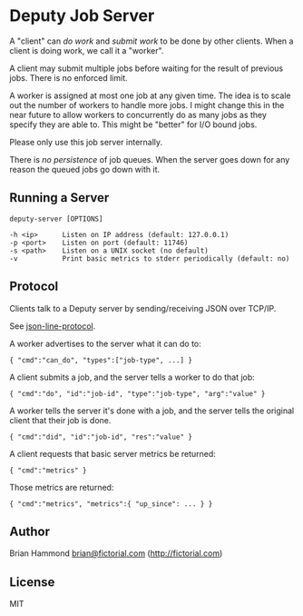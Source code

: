 # Deputy Job Server

A "client" can *do work* and *submit work* to be done by other clients.
When a client is doing work, we call it a "worker".

A client may submit multiple jobs before waiting for the result of
previous jobs. There is no enforced limit.

A worker is assigned at most one job at any given time. The idea is to
scale out the number of workers to handle more jobs. I might change this
in the near future to allow workers to concurrently do as many jobs as
they specify they are able to. This might be "better" for I/O bound
jobs.

Please only use this job server internally.

There is *no persistence* of job queues. When the server goes down for
any reason the queued jobs go down with it.

## Running a Server

    deputy-server [OPTIONS]

    -h <ip>      Listen on IP address (default: 127.0.0.1)
    -p <port>    Listen on port (default: 11746)
    -s <path>    Listen on a UNIX socket (no default)
    -v           Print basic metrics to stderr periodically (default: no)

## Protocol

Clients talk to a Deputy server by sending/receiving JSON over TCP/IP.

See [json-line-protocol](https://github.com/fictorial/json-line-protocol).

A worker advertises to the server what it can do to:

    { "cmd":"can_do", "types":["job-type", ...] }

A client submits a job, and the server tells a worker to do that job:

    { "cmd":"do", "id":"job-id", "type":"job-type", "arg":"value" }

A worker tells the server it's done with a job, and the server tells
the original client that their job is done.

    { "cmd":"did", "id":"job-id", "res":"value" }

A client requests that basic server metrics be returned:

    { "cmd":"metrics" }

Those metrics are returned:

    { "cmd":"metrics", "metrics":{ "up_since": ... } }

## Author

Brian Hammond <brian@fictorial.com> (http://fictorial.com)

## License

MIT

